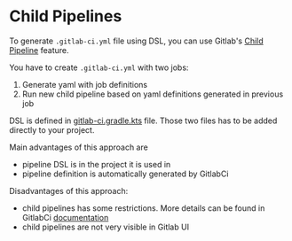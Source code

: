 # Child Pipelines

To generate `.gitlab-ci.yml` file using DSL, you can use Gitlab's [Child Pipeline](https://docs.gitlab.com/ee/ci/yaml/#trigger-child-pipeline-with-generated-configuration-file) feature.

You have to create `.gitlab-ci.yml` with two jobs:
1. Generate yaml with job definitions
2. Run new child pipeline based on yaml definitions generated in previous job

DSL is defined in [gitlab-ci.gradle.kts](gitlab-ci.gradle.kts) file.
Those two files has to be added directly to your project.

Main advantages of this approach are
- pipeline DSL is in the project it is used in
- pipeline definition is automatically generated by GitlabCi

Disadvantages of this approach:
- child pipelines has some restrictions. More details can be found in GitlabCi [documentation](https://docs.gitlab.com/ee/ci/parent_child_pipelines.html#limitations)
- child pipelines are not very visible in Gitlab UI
